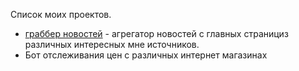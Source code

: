 Список моих проектов.
 * [граббер новостей](http://lenta.ru) - агрегатор новостей с главных странициз различных интересных мне источников. 
 * Бот отслеживания цен с различных интернет магазинах


